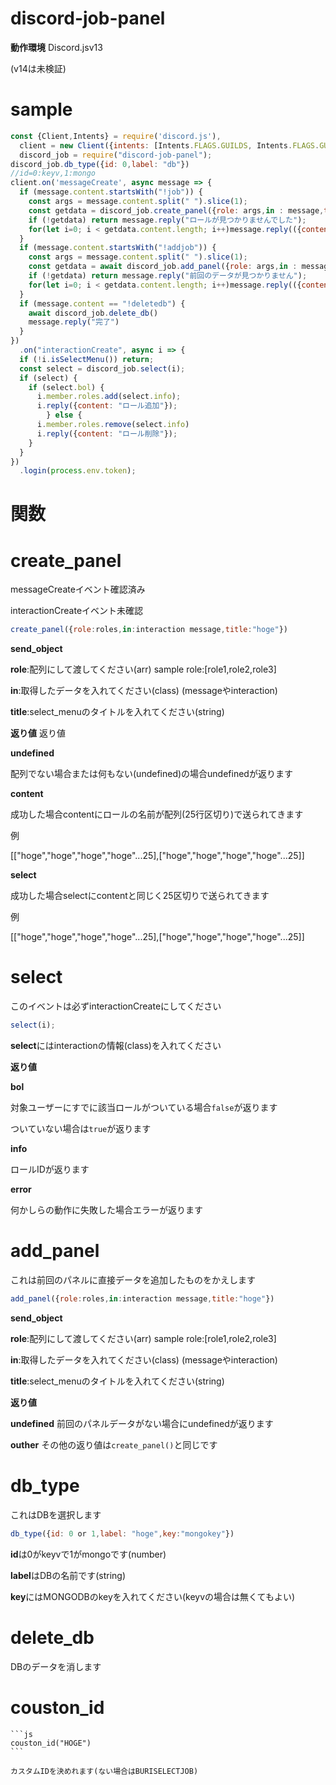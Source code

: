 # discord-job-panel

**動作環境**
Discord.jsv13

(v14は未検証)

# sample
```js
const {Client,Intents} = require('discord.js'),
  client = new Client({intents: [Intents.FLAGS.GUILDS, Intents.FLAGS.GUILD_MESSAGES]}),
  discord_job = require("discord-job-panel");
discord_job.db_type({id: 0,label: "db"})
//id=0:keyv,1:mongo
client.on('messageCreate', async message => {
  if (message.content.startsWith("!job")) {
    const args = message.content.split(" ").slice(1);
    const getdata = discord_job.create_panel({role: args,in : message,title: "ロールを選ぼう"});
    if (!getdata) return message.reply("ロールが見つかりませんでした");
    for(let i=0; i < getdata.content.length; i++)message.reply(({content: getdata.content[i].join("\n"),components: [getdata.select[i]]}));
  }
  if (message.content.startsWith("!addjob")) {
    const args = message.content.split(" ").slice(1);
    const getdata = await discord_job.add_panel({role: args,in : message,title: "ロールを選ぼう"});
    if (!getdata) return message.reply("前回のデータが見つかりません");
    for(let i=0; i < getdata.content.length; i++)message.reply(({content: getdata.content[i].join("\n"),components: [getdata.select[i]]}));
  }
  if (message.content == "!deletedb") {
    await discord_job.delete_db()
    message.reply("完了")
  }
})
  .on("interactionCreate", async i => {
  if (!i.isSelectMenu()) return;
  const select = discord_job.select(i);
  if (select) {
    if (select.bol) {
      i.member.roles.add(select.info);
      i.reply({content: "ロール追加"});
        } else {
      i.member.roles.remove(select.info)
      i.reply({content: "ロール削除"});
    }
  }
})
  .login(process.env.token);
```

# 関数

# create_panel
messageCreateイベント確認済み

interactionCreateイベント未確認

```js
create_panel({role:roles,in:interaction message,title:"hoge"})
```

**send_object**


**role**:配列にして渡してください(arr)
sample
role:[role1,role2,role3]


**in**:取得したデータを入れてください(class)
(messageやinteraction)



**title**:select_menuのタイトルを入れてください(string)

**返り値**
返り値

**undefined**

配列でない場合または何もない(undefined)の場合undefinedが返ります

**content**

成功した場合contentにロールの名前が配列(25行区切り)で送られてきます

例

[["hoge","hoge","hoge","hoge"...25],["hoge","hoge","hoge","hoge"...25]]

**select**

成功した場合selectにcontentと同じく25区切りで送られてきます

例

[["hoge","hoge","hoge","hoge"...25],["hoge","hoge","hoge","hoge"...25]]

# select

このイベントは必ずinteractionCreateにしてください

```js
select(i);
```

**select**にはinteractionの情報(class)を入れてください

**返り値**

**bol**

対象ユーザーにすでに該当ロールがついている場合`false`が返ります

ついていない場合は`true`が返ります

**info**

ロールIDが返ります

**error**

何かしらの動作に失敗した場合エラーが返ります

# add_panel

これは前回のパネルに直接データを追加したものをかえします

```js
add_panel({role:roles,in:interaction message,title:"hoge"})
```

**send_object**


**role**:配列にして渡してください(arr)
sample
role:[role1,role2,role3]


**in**:取得したデータを入れてください(class)
(messageやinteraction)



**title**:select_menuのタイトルを入れてください(string)


**返り値**

**undefined**
前回のパネルデータがない場合にundefinedが返ります

**outher**
その他の返り値は`create_panel()`と同じです

# db_type

これはDBを選択します

```js
db_type({id: 0 or 1,label: "hoge",key:"mongokey"})
 ```


**id**は0がkeyvで1がmongoです(number)

**label**はDBの名前です(string)

**key**にはMONGODBのkeyを入れてください(keyvの場合は無くてもよい)

# delete_db
DBのデータを消します

# couston_id
    ```js
    couston_id("HOGE")
    ```

    カスタムIDを決めれます(ない場合はBURISELECTJOB)
